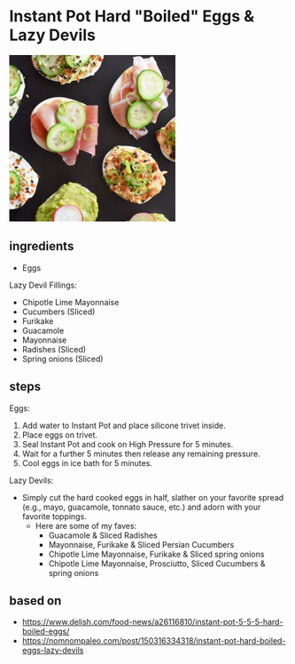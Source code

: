 # Instant Pot Hard "Boiled" Eggs & Lazy Devils

![Instant Pot Hard "Boiled" Eggs & Lazy Devils](images/instant-pot-hard-boiled-eggs-plus-lazy-devils.jpg)

## ingredients

- Eggs

Lazy Devil Fillings:

- Chipotle Lime Mayonnaise
- Cucumbers (Sliced)
- Furikake
- Guacamole
- Mayonnaise
- Radishes (Sliced)
- Spring onions (Sliced)

## steps

Eggs:

1. Add water to Instant Pot and place silicone trivet inside.
2. Place eggs on trivet.
3. Seal Instant Pot and cook on High Pressure for 5 minutes.
4. Wait for a further 5 minutes then release any remaining pressure.
5. Cool eggs in ice bath for 5 minutes.

Lazy Devils:

- Simply cut the hard cooked eggs in half, slather on your favorite spread (e.g., mayo, guacamole, tonnato sauce, etc.) and adorn with your favorite toppings.
  - Here are some of my faves:
    - Guacamole & Sliced Radishes
    - Mayonnaise, Furikake & Sliced Persian Cucumbers
    - Chipotle Lime Mayonnaise, Furikake & Sliced spring onions
    - Chipotle Lime Mayonnaise, Prosciutto, Sliced Cucumbers & spring onions

## based on

- https://www.delish.com/food-news/a26116810/instant-pot-5-5-5-hard-boiled-eggs/
- https://nomnompaleo.com/post/150316334318/instant-pot-hard-boiled-eggs-lazy-devils
